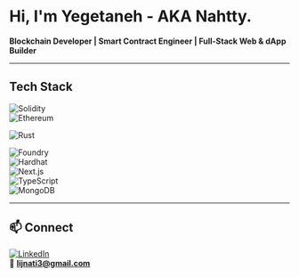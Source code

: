 
#  Hi, I'm Yegetaneh - AKA Nahtty. 

 **Blockchain Developer | Smart Contract Engineer | Full-Stack Web & dApp Builder**  

---

## Tech Stack  
![Solidity](https://img.shields.io/badge/Solidity-363636?style=for-the-badge&logo=solidity&logoColor=white)  
![Ethereum](https://img.shields.io/badge/Ethereum-3C3C3D?style=for-the-badge&logo=ethereum&logoColor=white)

![Rust](https://img.shields.io/badge/Rust-000000?logo=rust&logoColor=white)

![Foundry](https://img.shields.io/badge/Foundry-black?style=for-the-badge)  
![Hardhat](https://img.shields.io/badge/Hardhat-F7DF1E?style=for-the-badge&logo=hardhat&logoColor=black)  
![Next.js](https://img.shields.io/badge/Next.js-000000?style=for-the-badge&logo=next.js&logoColor=white)  
![TypeScript](https://img.shields.io/badge/TypeScript-007ACC?style=for-the-badge&logo=typescript&logoColor=white)  
![MongoDB](https://img.shields.io/badge/MongoDB-4EA94B?style=for-the-badge&logo=mongodb&logoColor=white)  

---

## 📫 Connect  
[![LinkedIn](https://img.shields.io/badge/LinkedIn-0077B5?style=for-the-badge&logo=linkedin&logoColor=white)](https://linkedin.com/in/yegetaneh-firew)  
📧 **lijnati3@gmail.com**
